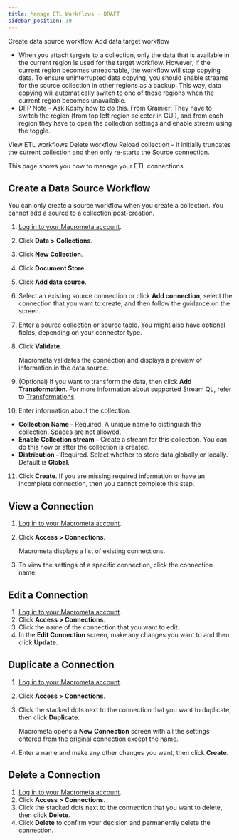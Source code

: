 ```yaml
---
title: Manage ETL Workflows - DRAFT
sidebar_position: 30
---
```




Create data source workflow
Add data target workflow

- When you attach targets to a collection, only the data that is available in the current region is used for the target workflow. However, if the current region becomes unreachable, the workflow will stop copying data. To ensure uninterrupted data copying, you should enable streams for the source collection in other regions as a backup. This way, data copying will automatically switch to one of those regions when the current region becomes unavailable.
- DFP Note - Ask Koshy how to do this. From Grainier: They have to switch the region (from top left region selector in GUI), and from each region they have to open the collection settings and enable stream using the toggle.

View ETL workflows
Delete workflow
Reload collection - It initially truncates the current collection and then only re-starts the Source connection.

This page shows you how to manage your ETL connections.

## Create a Data Source Workflow

You can only create a source workflow when you create a collection. You cannot add a source to a collection post-creation.

1. [Log in to your Macrometa account](https://auth-play.macrometa.io/).
2. Click **Data > Collections**.
3. Click **New Collection**.
4. Click **Document Store**.
5. Click **Add data source**.
6. Select an existing source connection or click **Add connection**, select the connection that you want to create, and then follow the guidance on the screen.
7. Enter a source collection or source table. You might also have optional fields, depending on your connector type.
8. Click **Validate**.
   
   Macrometa validates the connection and displays a preview of information in the data source.

9. (Optional) If you want to transform the data, then click **Add Transformation**. For more information about supported Stream QL, refer to [Transformations](./transformations).
10.  Enter information about the collection:

   - **Collection Name -** Required. A unique name to distinguish the collection. Spaces are not allowed.
   - **Enable Collection stream -** Create a stream for this collection. You can do this now or after the collection is created.
   - **Distribution -** Required. Select whether to store data globally or locally. Default is **Global**.

11. Click **Create**. If you are missing required information or have an incomplete connection, then you cannot complete this step.

## View a Connection

1. [Log in to your Macrometa account](https://auth-play.macrometa.io/).
2. Click **Access > Connections**.

   Macrometa displays a list of existing connections.

3. To view the settings of a specific connection, click the connection name.

## Edit a Connection

1. [Log in to your Macrometa account](https://auth-play.macrometa.io/).
2. Click **Access > Connections**.
3. Click the name of the connection that you want to edit.
4. In the **Edit Connection** screen, make any changes you want to and then click **Update**.

## Duplicate a Connection

1. [Log in to your Macrometa account](https://auth-play.macrometa.io/).
2. Click **Access > Connections**.
3. Click the stacked dots next to the connection that you want to duplicate, then click **Duplicate**.

   Macrometa opens a **New Connection** screen with all the settings entered from the original connection except the name.

4. Enter a name and make any other changes you want, then click **Create**.

## Delete a Connection

1. [Log in to your Macrometa account](https://auth-play.macrometa.io/).
2. Click **Access > Connections**.
3. Click the stacked dots next to the connection that you want to delete, then click **Delete**.
4. Click **Delete** to confirm your decision and permanently delete the connection.